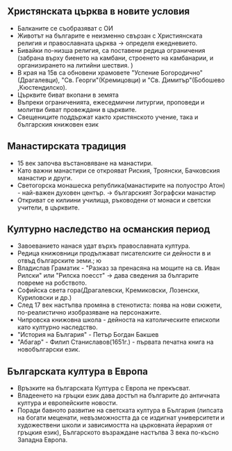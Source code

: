 ## Христянската църква в новите условия

- Балканите се съобразяват с ОИ
- Животът на българите е неизменно свързан с Християнската религия и православната църква -> определя ежедневието.
- Бивайки по-низша религия, са поставени редица ограничения (забрана върху биенето на камбани, строенето на камбанарии, и организирането на литийни шествия. )
-  В края на 15в са обновени храмовете "Успение Богородично"(Драгалевци), "Св. Георги"(Кремицовци) и "Св. Димитър"(Бобошево ,Кюстендилско).
- Църквите биват вкопани в земята
- Въпреки ограниченията, ежеседмични литургии, проповеди и молитви биват провеждани в църквите.
- Свещениците поддържат както христянското учение, така и българския книжовен език

## Манастирската традиция

- 15 век започва въстановяване на манастири.
- Като важни манастири се открояват Риския, Троянски, Бачковския манастир и други.
-  Светогорска монашеска република(манастирите на полуостро Атон) - най-важен духовен център. -> българският Зографски манастир
- Откриват се килиини училища, ръководени от монаси и светски учители, в църквите.

## Културно наследство на османския период

- Завоеванието нанася удат върхъ православната култура.
- Редица книжовници продължават писателските си дейности в и отвъд българските земи.; ю
- Владислав Граматик - "Разказ за пренасяна на мощите на св. Иван Рилски" или "Рилска поесст" -> дава сведения за българите повреме на робството.
- Софийска света гора(Драгалевски, Кремиковски, Лозенски, Куриловски и др.)
- След 17 век настъпва промяна в стенотиста: поява на нови сюжети, по-реалистично изобразяване на персонажите.
- Чипровска книжовна школа - дейноста на католическите епископи като културно наследство.
- "История на България" - Петър Богдан Бакшев
- "Абагар" - Филип Станиславов(1651г.) - първата печатна книга на новобългарски език.

## Българската култура в Европа

- Връзките на българската Култура с Европа не прекъсват.
- Владеенето на гръцки език дава достъп на българите до античната култура и европейските новости.
- Поради бавното развитие на светската култура в България (липсата на богати меценати, невъзможността да се издигнат университети и художествени школи и зависимостта на църковната йерархия от гръцкия език), Българското възраждане настъпва 3 века по-късно Западна Европа.
